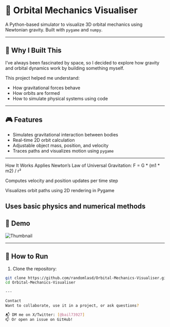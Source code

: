 # 🌌 Orbital Mechanics Visualiser

A Python-based simulator to visualize 3D orbital mechanics using Newtonian gravity. Built with `pygame` and `numpy`.

---

## 🧠 Why I Built This

I’ve always been fascinated by space, so I decided to explore how gravity and orbital dynamics work by building something myself.

This project helped me understand:
- How gravitational forces behave
- How orbits are formed
- How to simulate physical systems using code

---

## 🎮 Features

- Simulates gravitational interaction between bodies
- Real-time 2D orbit calculation
- Adjustable object mass, position, and velocity
- Traces paths and visualizes motion using `pygame`

---

How It Works
Applies Newton’s Law of Universal Gravitation:
F = G * (m1 * m2) / r²

Computes velocity and position updates per time step

Visualizes orbit paths using 2D rendering in Pygame

Uses basic physics and numerical methods
---

## 📸 Demo

![Thumbnail](screenshots/thumbnail.png)

---

## 🚀 How to Run

1. Clone the repository:
```bash
git clone https://github.com/randomlasd/Orbital-Mechanics-Visualiser.git
cd Orbital-Mechanics-Visualiser

---

Contact
Want to collaborate, use it in a project, or ask questions?

📬 DM me on X/Twitter: [@bail73927]
📫 Or open an issue on GitHub!
